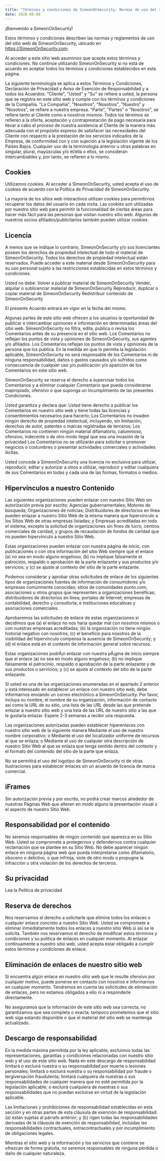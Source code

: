 ```yaml
---
title: "Términos y condiciones de SimeonOnSecurity: Normas de uso del sitio web"
date: 2020-08-08
---
```


¡Bienvenido a SimeonOnSecurity!

Estos términos y condiciones describen las normas y reglamentos de uso del sitio web de SimeonOnSecurity, ubicado en https://SimeonOnSecurity.com.

Al acceder a este sitio web asumimos que acepta estos términos y condiciones. No continúe utilizando SimeonOnSecurity si no está de acuerdo en aceptar todos los términos y condiciones establecidos en esta página.

La siguiente terminología se aplica a estos Términos y Condiciones, Declaración de Privacidad y Aviso de Exención de Responsabilidad y a todos los Acuerdos: "Cliente", "Usted" y "Su" se refiere a usted, la persona que se registra en este sitio web y cumple con los términos y condiciones de la Compañía. "La Compañía", "Nosotros", "Nosotros", "Nuestro" y "Nosotros", se refiere a nuestra empresa. "Parte", "Partes" o "Nosotros", se refiere tanto al Cliente como a nosotros mismos. Todos los términos se refieren a la oferta, aceptación y contraprestación de pago necesaria para llevar a cabo el proceso de nuestra asistencia al Cliente de la manera más adecuada con el propósito expreso de satisfacer las necesidades del Cliente con respecto a la prestación de los servicios indicados de la Empresa, de conformidad con y con sujeción a la legislación vigente de los Países Bajos. Cualquier uso de la terminología anterior u otras palabras en singular, plural, mayúsculas y/o él/ella o ellos, se consideran intercambiables y, por tanto, se refieren a lo mismo.

## Cookies

Utilizamos cookies. Al acceder a SimeonOnSecurity, usted acepta el uso de cookies de acuerdo con la Política de Privacidad de SimeonOnSecurity.

La mayoría de los sitios web interactivos utilizan cookies para permitirnos recuperar los datos del usuario en cada visita. Las cookies son utilizadas por nuestro sitio web para permitir la funcionalidad de ciertas áreas para hacer más fácil para las personas que visitan nuestro sitio web. Algunos de nuestros socios afiliados/publicitarios también pueden utilizar cookies.

## Licencia

A menos que se indique lo contrario, SimeonOnSecurity y/o sus licenciantes poseen los derechos de propiedad intelectual de todo el material de SimeonOnSecurity. Todos los derechos de propiedad intelectual están reservados. Puede acceder a este material desde SimeonOnSecurity para su uso personal sujeto a las restricciones establecidas en estos términos y condiciones.

Usted no debe:
Volver a publicar material de SimeonOnSecurity Vender, alquilar o sublicenciar material de SimeonOnSecurity Reproducir, duplicar o copiar material de SimeonOnSecurity Redistribuir contenido de SimeonOnSecurity

El presente Acuerdo entrará en vigor en la fecha del mismo.

Algunas partes de este sitio web ofrecen a los usuarios la oportunidad de publicar e intercambiar opiniones e información en determinadas áreas del sitio web. SimeonOnSecurity no filtra, edita, publica o revisa los Comentarios antes de su presencia en el sitio web. Los Comentarios no reflejan los puntos de vista y opiniones de SimeonOnSecurity, sus agentes y/o afiliados. Los Comentarios reflejan los puntos de vista y opiniones de la persona que los publica. En la medida en que lo permita la legislación aplicable, SimeonOnSecurity no será responsable de los Comentarios ni de ninguna responsabilidad, daños o gastos causados y/o sufridos como consecuencia de cualquier uso y/o publicación y/o aparición de los Comentarios en este sitio web.

SimeonOnSecurity se reserva el derecho a supervisar todos los Comentarios y a eliminar cualquier Comentario que pueda considerarse inapropiado, ofensivo o que suponga un incumplimiento de las presentes Condiciones.

Usted garantiza y declara que:
Usted tiene derecho a publicar los Comentarios en nuestro sitio web y tiene todas las licencias y consentimientos necesarios para hacerlo; Los Comentarios no invaden ningún derecho de propiedad intelectual, incluyendo, sin limitación, derechos de autor, patentes o marcas registradas de terceros; Los Comentarios no contienen ningún material difamatorio, calumnioso, ofensivo, indecente o de otro modo ilegal que sea una invasión de la privacidad Los Comentarios no se utilizarán para solicitar o promover negocios o costumbres o presentar actividades comerciales o actividades ilícitas.

Usted concede a SimeonOnSecurity una licencia no exclusiva para utilizar, reproducir, editar y autorizar a otros a utilizar, reproducir y editar cualquiera de sus Comentarios en todas y cada una de las formas, formatos o medios.

## Hipervínculos a nuestro Contenido

Las siguientes organizaciones pueden enlazar con nuestro Sitio Web sin autorización previa por escrito:
Agencias gubernamentales; Motores de búsqueda; Organizaciones de noticias; Distribuidores de directorios en línea pueden enlazar a nuestro Sitio Web de la misma manera que hipervínculo a los Sitios Web de otras empresas listadas; y Empresas acreditadas en todo el sistema, excepto la solicitud de organizaciones sin fines de lucro, centros comerciales de caridad, y grupos de recaudación de fondos de caridad que no pueden hipervínculo a nuestro Sitio Web.

Estas organizaciones pueden enlazar con nuestra página de inicio, con publicaciones o con otra información del sitio Web siempre que el enlace (a) no sea en modo alguno engañoso; (b) no implique falsamente el patrocinio, respaldo o aprobación de la parte enlazante y sus productos y/o servicios; y (c) se ajuste al contexto del sitio de la parte enlazante.

Podemos considerar y aprobar otras solicitudes de enlace de los siguientes tipos de organizaciones
fuentes de información de consumidores y/o empresas comúnmente conocidas; sitios de comunidades punto.com; asociaciones u otros grupos que representen a organizaciones benéficas; distribuidores de directorios en línea; portales de Internet; empresas de contabilidad, derecho y consultoría; e instituciones educativas y asociaciones comerciales.

Aprobaremos las solicitudes de enlace de estas organizaciones si decidimos que (a) el enlace no nos haría quedar mal con nosotros mismos o con nuestras empresas acreditadas; (b) la organización no tiene ningún historial negativo con nosotros; (c) el beneficio para nosotros de la visibilidad del hipervínculo compensa la ausencia de SimeonOnSecurity; y (d) el enlace está en el contexto de información general sobre recursos.

Estas organizaciones podrÃ¡n enlazar con nuestra pÃ¡gina de inicio siempre que el enlace (a) no sea en modo alguno engañoso; (b) no implique falsamente el patrocinio, respaldo o aprobación de la parte enlazante y de sus productos o servicios; y (c) se ajuste al contexto del sitio de la parte enlazante.

Si usted es una de las organizaciones enumeradas en el apartado 2 anterior y está interesado en establecer un enlace con nuestro sitio web, debe informarnos enviando un correo electrónico a SimeonOnSecurity. Por favor, incluya su nombre, el nombre de su organización, información de contacto así como la URL de su sitio, una lista de las URL desde las que pretende enlazar a nuestro sitio web y una lista de las URL de nuestro sitio a las que le gustaría enlazar. Espere 2-3 semanas a recibir una respuesta.

Las organizaciones autorizadas pueden establecer hiperenlaces con nuestro sitio web de la siguiente manera
Mediante el uso de nuestro nombre corporativo; o Mediante el uso del localizador uniforme de recursos al que se enlaza; o Mediante el uso de cualquier otra descripción de nuestro Sitio Web al que se enlaza que tenga sentido dentro del contexto y el formato del contenido del sitio de la parte que enlaza.

No se permitirá el uso del logotipo de SimeonOnSecurity ni de otras ilustraciones para establecer enlaces sin un acuerdo de licencia de marca comercial.

## iFrames

Sin autorización previa y por escrito, no podrá crear marcos alrededor de nuestras Páginas Web que alteren en modo alguno la presentación visual o el aspecto de nuestro Sitio Web.

## Responsabilidad por el contenido

No seremos responsables de ningún contenido que aparezca en su Sitio Web. Usted se compromete a protegernos y defendernos contra cualquier reclamación que se plantee en su Sitio Web. No debe aparecer ningún enlace en ninguna página web que pueda interpretarse como difamatorio, obsceno o delictivo, o que infrinja, viole de otro modo o propugne la infracción u otra violación de los derechos de terceros.

## Su privacidad

Lea la Política de privacidad

## Reserva de derechos

Nos reservamos el derecho a solicitarle que elimine todos los enlaces o cualquier enlace concreto a nuestro Sitio Web. Usted se compromete a eliminar inmediatamente todos los enlaces a nuestro sitio Web si así se le solicita. También nos reservamos el derecho de modificar estos términos y condiciones y su política de enlaces en cualquier momento. Al enlazar continuamente a nuestro sitio web, usted acepta estar obligado a cumplir estos términos y condiciones de enlace.

## Eliminación de enlaces de nuestro sitio web

Si encuentra algún enlace en nuestro sitio web que le resulte ofensivo por cualquier motivo, puede ponerse en contacto con nosotros e informarnos en cualquier momento. Tendremos en cuenta las solicitudes de eliminación de enlaces, pero no estamos obligados a ello ni a responderle directamente.

No aseguramos que la información de este sitio web sea correcta, no garantizamos que sea completa o exacta; tampoco prometemos que el sitio web siga estando disponible o que el material del sitio web se mantenga actualizado.
## Descargo de responsabilidad

En la medida máxima permitida por la ley aplicable, excluimos todas las representaciones, garantías y condiciones relacionadas con nuestro sitio web y el uso de este sitio web. Nada en este descargo de responsabilidad
limitará o excluirá nuestra o su responsabilidad por muerte o lesiones personales; limitará o excluirá nuestra o su responsabilidad por fraude o tergiversación fraudulenta; limitará cualquiera de nuestras o sus responsabilidades de cualquier manera que no esté permitida por la legislación aplicable; o excluirá cualquiera de nuestras o sus responsabilidades que no puedan excluirse en virtud de la legislación aplicable.

Las limitaciones y prohibiciones de responsabilidad establecidas en esta sección y en otras partes de esta cláusula de exención de responsabilidad: (a) están sujetas al párrafo anterior; y (b) rigen todas las responsabilidades derivadas de la cláusula de exención de responsabilidad, incluidas las responsabilidades contractuales, extracontractuales y por incumplimiento de obligaciones legales.

Mientras el sitio web y la información y los servicios que contiene se ofrezcan de forma gratuita, no seremos responsables de ninguna pérdida o daño de cualquier naturaleza.

